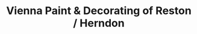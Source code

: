 ---
title: "Vienna Paint & Decorating of Reston / Herndon"
url: /herndon/vienna-paint-und-decorating-of-reston-herndon/
shop: Farben
---